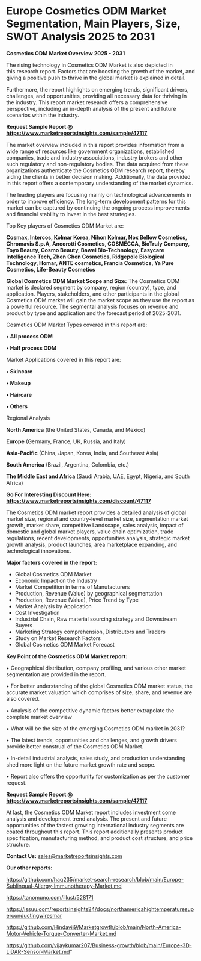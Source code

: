 # Europe Cosmetics ODM Market Segmentation, Main Players, Size, SWOT Analysis 2025 to 2031

<Strong> Cosmetics ODM Market Overview 2025 - 2031</strong>

The rising technology in Cosmetics ODM Market is also depicted in this research report. Factors that are boosting the growth of the market, and giving a positive push to thrive in the global market is explained in detail.

Furthermore, the report highlights on emerging trends, significant drivers, challenges, and opportunities, providing all necessary data for thriving in the industry. This report market research offers a comprehensive perspective, including an in-depth analysis of the present and future scenarios within the industry.

<strong>Request Sample Report @ <a href=https://www.marketreportsinsights.com/sample/47117>https://www.marketreportsinsights.com/sample/47117</a></strong>

The market overview included in this report provides information from a wide range of resources like government organizations, established companies, trade and industry associations, industry brokers and other such regulatory and non-regulatory bodies. The data acquired from these organizations authenticate the Cosmetics ODM research report, thereby aiding the clients in better decision making. Additionally, the data provided in this report offers a contemporary understanding of the market dynamics.

The leading players are focusing mainly on technological advancements in order to improve efficiency. The long-term development patterns for this market can be captured by continuing the ongoing process improvements and financial stability to invest in the best strategies.

Top Key players of Cosmetics ODM Market are:

<strong>Cosmax, Intercos, Kolmar Korea, Nihon Kolmar, Nox Bellow Cosmetics, Chromavis S.p.A, Ancorotti Cosmetics, COSMECCA, BioTruly Company, Toyo Beauty, Cosmo Beauty, Bawei Bio-Technology, Easycare Intelligence Tech, Zhen Chen Cosmetics, Ridgepole Biological Technology, Homar, ANTE cosmetics, Francia Cosmetics, Ya Pure Cosmetics, Life-Beauty Cosmetics</strong>

<strong><b>Global Cosmetics ODM Market Scope and Size:</b></strong>
The Cosmetics ODM market is declared segment by company, region (country), type, and application. Players, stakeholders, and other participants in the global Cosmetics ODM market will gain the market scope as they use the report as a powerful resource. The segmental analysis focuses on revenue and product by type and application and the forecast period of 2025-2031.

Cosmetics ODM Market Types covered in this report are:

<strong>•  All process ODM

•  Half process ODM</strong>

Market Applications covered in this report are:

<strong>•  Skincare

•  Makeup

•  Haircare

•  Others</strong> 

Regional Analysis

<strong>North America</strong> (the United States, Canada, and Mexico)

<strong>Europe</strong> (Germany, France, UK, Russia, and Italy)

<strong>Asia-Pacific</strong> (China, Japan, Korea, India, and Southeast Asia)

<strong>South America</strong> (Brazil, Argentina, Colombia, etc.)

<strong>The Middle East and Africa</strong> (Saudi Arabia, UAE, Egypt, Nigeria, and South Africa)

<strong>Go For Interesting Discount Here: <a href=https://www.marketreportsinsights.com/discount/47117>https://www.marketreportsinsights.com/discount/47117</a></strong>

The Cosmetics ODM market report provides a detailed analysis of global market size, regional and country-level market size, segmentation market growth, market share, competitive Landscape, sales analysis, impact of domestic and global market players, value chain optimization, trade regulations, recent developments, opportunities analysis, strategic market growth analysis, product launches, area marketplace expanding, and technological innovations.

<strong><b>Major factors covered in the report:</b></strong>
<ul>
  <li>Global Cosmetics ODM Market </li>
  <li>Economic Impact on the Industry</li>
  <li>Market Competition in terms of Manufacturers</li>
  <li>Production, Revenue (Value) by geographical segmentation</li>
  <li>Production, Revenue (Value), Price Trend by Type</li>
  <li>Market Analysis by Application</li>
  <li>Cost Investigation</li>
  <li>Industrial Chain, Raw material sourcing strategy and Downstream Buyers</li>
  <li>Marketing Strategy comprehension, Distributors and Traders</li>
  <li>Study on Market Research Factors</li>
  <li>Global Cosmetics ODM Market Forecast</li>
</ul>

<strong><b>Key Point of the Cosmetics ODM Market report:</b></strong>

• Geographical distribution, company profiling, and various other market segmentation are provided in the report.

• For better understanding of the global Cosmetics ODM market status, the accurate market valuation which comprises of size, share, and revenue are also covered.

• Analysis of the competitive dynamic factors better extrapolate the complete market overview

• What will be the size of the emerging Cosmetics ODM market in 2031?

• The latest trends, opportunities and challenges, and growth drivers provide better construal of the Cosmetics ODM Market.

• In-detail industrial analysis, sales study, and production understanding shed more light on the future market growth rate and scope.

• Report also offers the opportunity for customization as per the customer request.

<strong>Request Sample Report @ <a href=https://www.marketreportsinsights.com/sample/47117>https://www.marketreportsinsights.com/sample/47117</a></strong>

At last, the Cosmetics ODM Market report includes investment come analysis and development trend analysis. The present and future opportunities of the fastest growing international industry segments are coated throughout this report. This report additionally presents product specification, manufacturing method, and product cost structure, and price structure.

<strong>Contact Us:</strong>
sales@marketreportsinsights.com

<strong>Our other reports:</strong>

<a href=https://github.com/haq235/market-search-research/blob/main/Europe-Sublingual-Allergy-Immunotherapy-Market.md>https://github.com/haq235/market-search-research/blob/main/Europe-Sublingual-Allergy-Immunotherapy-Market.md</a>

<a href=https://tanomuno.com/illust/528171>https://tanomuno.com/illust/528171</a>

<a href=https://issuu.com/reportsinsights24/docs/northamericahightemperaturesuperconductingwiresmar>https://issuu.com/reportsinsights24/docs/northamericahightemperaturesuperconductingwiresmar</a>

<a href=https://github.com/Hindavii9/Marketgrowth/blob/main/North-America-Motor-Vehicle-Torque-Converter-Market.md>https://github.com/Hindavii9/Marketgrowth/blob/main/North-America-Motor-Vehicle-Torque-Converter-Market.md</a>

<a href=https://github.com/vijaykumar207/Business-growth/blob/main/Europe-3D-LiDAR-Sensor-Market.md>https://github.com/vijaykumar207/Business-growth/blob/main/Europe-3D-LiDAR-Sensor-Market.md</a>"
